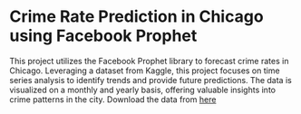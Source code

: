 # Crime Rate Prediction in Chicago using Facebook Prophet

This project utilizes the Facebook Prophet library to forecast crime rates in Chicago. Leveraging a dataset from Kaggle, this project focuses on time series analysis to identify trends and provide future predictions.
The data is visualized on a monthly and yearly basis, offering valuable insights into crime patterns in the city.
Download the data from [here](https://www.kaggle.com/datasets/abhisheksinghblr/chicago-crime) 

